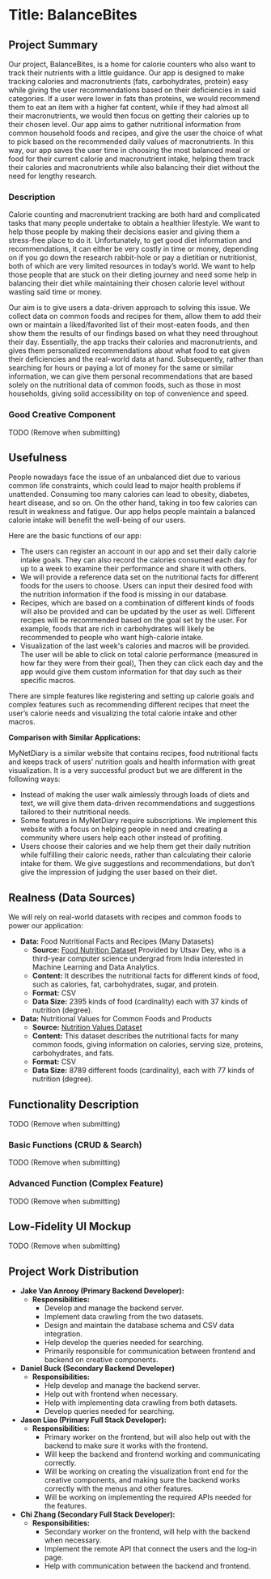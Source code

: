 # Title: BalanceBites

## Project Summary
Our project, BalanceBites, is a home for calorie counters who also want to track their nutrients with a little guidance. Our app is designed to make tracking calories and macronutrients (fats, carbohydrates, protein) easy while giving the user recommendations based on their deficiencies in said categories. If a user were lower in fats than proteins, we would recommend them to eat an item with a higher fat content, while if they had almost all their macronutrients, we would then focus on getting their calories up to their chosen level. Our app aims to gather nutritional information from common household foods and recipes, and give the user the choice of what to pick based on the recommended daily values of macronutrients. In this way, our app saves the user time in choosing the most balanced meal or food for their current calorie and macronutrient intake, helping them track their calories and macronutrients while also balancing their diet without the need for lengthy research. 

### Description
Calorie counting and macronutrient tracking are both hard and complicated tasks that many people undertake to obtain a healthier lifestyle. We want to help those people by making their decisions easier and giving them a stress-free place to do it. Unfortunately, to get good diet information and recommendations, it can either be very costly in time or money, depending on if you go down the research rabbit-hole or pay a dietitian or nutritionist, both of which are very limited resources in today’s world. We want to help those people that are stuck on their dieting journey and need some help in balancing their diet while maintaining their chosen calorie level without wasting said time or money.

Our aim is to give users a data-driven approach to solving this issue. We collect data on common foods and recipes for them, allow them to add their own or maintain a liked/favorited list of their most-eaten foods, and then show them the results of our findings based on what they need throughout their day. Essentially, the app tracks their calories and macronutrients, and gives them personalized recommendations about what food to eat given their deficiencies and the real-world data at hand. Subsequently, rather than searching for hours or paying a lot of money for the same or similar information, we can give them personal recommendations that are based solely on the nutritional data of common foods, such as those in most households, giving solid accessibility on top of convenience and speed.
  
### Good Creative Component
TODO (Remove when submitting)

## Usefulness

People nowadays face the issue of an unbalanced diet due to various common life constraints, which could lead to major health problems if unattended. Consuming too many calories can lead to obesity, diabetes, heart disease, and so on. On the other hand, taking in too few calories can result in weakness and fatigue. Our app helps people maintain a balanced calorie intake will benefit the well-being of our users.

Here are the basic functions of our app:
- The users can register an account in our app and set their daily calorie intake goals. They can also record the calories consumed each day for up to a week to examine their performance and share it with others.
- We will provide a reference data set on the nutritional facts for different foods for the users to choose. Users can input their desired food with the nutrition information if the food is missing in our database. 
- Recipes, which are based on a combination of different kinds of foods will also be provided and can be updated by the user as well. Different recipes will be recommended based on the goal set by the user. For example, foods that are rich in carbohydrates will likely be recommended to people who want high-calorie intake.
- Visualization of the last week's calories and macros will be provided. The user will be able to click on total calorie performance (measured in how far they were from their goal), Then they can click each day and the app would give them custom information for that day such as their specific macros.

There are simple features like registering and setting up calorie goals and complex features such as recommending different recipes that meet the user’s calorie needs and visualizing the total calorie intake and other macros.

**Comparison with Similar Applications:**

MyNetDiary is a similar website that contains recipes, food nutritional facts and keeps track of users’ nutrition goals and health information with great visualization. It is a very successful product but we are different in the following ways:
- Instead of making the user walk aimlessly through loads of diets and text, we will give them data-driven recommendations and suggestions tailored to their nutritional needs.
- Some features in MyNetDiary require subscriptions. We implement this website with a focus on helping people in need and creating a community where users help each other instead of profiting.
- Users choose their calories and we help them get their daily nutrition while fulfilling their caloric needs, rather than calculating their calorie intake for them. We give suggestions and recommendations, but don’t give the impression of judging the user based on their diet.


## Realness (Data Sources)
We will rely on real-world datasets with recipes and common foods to power our application:
* **Data:** Food Nutritional Facts and Recipes (Many Datasets)
  - **Source:** [Food Nutrition Dataset](https://www.kaggle.com/datasets/utsavdey1410/food-nutrition-dataset/data)
  Provided by Utsav Dey, who is a third-year computer science undergrad from India interested in Machine Learning and Data Analytics.
  - **Content:** It describes the nutritional facts for different kinds of food, such as calories, fat, carbohydrates, sugar, and protein.
  - **Format:** CSV
  - **Data Size:** 2395 kinds of food (cardinality) each with 37 kinds of nutrition (degree).
* **Data:** Nutritional Values for Common Foods and Products
    - **Source:** [Nutrition Values Dataset](https://www.kaggle.com/datasets/trolukovich/nutritional-values-for-common-foods-and-products)
    - **Content:** This dataset describes the nutritional facts for many common foods, giving information on calories, serving size, proteins, carbohydrates, and fats.
    - **Format:** CSV
    - **Data Size:** 8789 different foods (cardinality), each with 77 kinds of nutrition (degree).
  
## Functionality Description
  TODO (Remove when submitting)
### Basic Functions (CRUD & Search)
  TODO (Remove when submitting)
### Advanced Function (Complex Feature)
  TODO (Remove when submitting)
  
## Low-Fidelity UI Mockup
TODO (Remove when submitting)

## Project Work Distribution
- **Jake Van Anrooy (Primary Backend Developer):**
  - **Responsibilities:**
    - Develop and manage the backend server.
    - Implement data crawling from the two datasets.
    - Design and maintain the database schema and CSV data integration.
    - Help develop the queries needed for searching.
    - Primarily responsible for communication between frontend and backend on creative components.
- **Daniel Buck (Secondary Backend Developer)**
  - **Responsibilities:**
    - Help develop and manage the backend server.
    - Help out with frontend when necessary. 
    - Help with implementing data crawling from both datasets. 
    - Develop queries needed for searching.
- **Jason Liao (Primary Full Stack Developer):**
  - **Responsibilities:**
    - Primary worker on the frontend, but will also help out with the backend to make sure it works with the frontend. 
    - Will keep the backend and frontend working and communicating correctly.
    - Will be working on creating the visualization front end for the creative components, and making sure the backend works correctly with the menus and other features.
    - Will be working on implementing the required APIs needed for the features.
- **Chi Zhang (Secondary Full Stack Developer):**
  - **Responsibilities:**
    - Secondary worker on the frontend, will help with the backend when necessary.
    - Implement the remote API that connect the users and the log-in page.
    - Help with communication between the backend and frontend.
